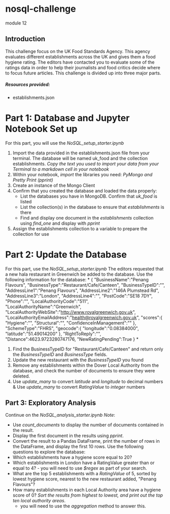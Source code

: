 # nosql-challenge
module 12

## Introduction
This challenge focus on the UK Food Standards Agency. This agency evaluates different establishments across the UK and gives them a food hygiene rating. The editors have contacted you to evaluate some of the ratings data in order to help their journalists and food critics decide where to focus future articles. This challenge is divided up into three major parts. 
##### Resources provided:
- establishments.json

# Part 1: Database and Jupyter Notebook Set up
For this part, you will use the *NoSQL_setup_starter.ipynb*
  1. Import the data provided in the establishments.json file from your terminal. The database will be named uk_food and the collection establishments. *Copy the text you used to import your data from your Terminal to a markdown cell in your notebook*
  2. Within your notebook, *import* the libraries you need: *PyMongo and Pretty Print (pprint)*
  3. Create an instance of the Mongo Client
  4. Confirm that you created the database and loaded the data properly:
       - List the databases you have in MongoDB. Confirm that *uk_food* is listed
       - List the collection(s) in the database to ensure that *establishments* is there
       - Find and display one document in the *establishments* collection using *find_one* and                 display with *pprint*
  5. Assign the establishments collection to a variable to prepare the collection for use

# Part 2: Update the Database
For this part, use the *NoSQL_setup_starter.ipynb*
The editors requested that a new hala restaurant in Greenwich be added to the database. Use the following information for the database:
     * { 
    "BusinessName":"Penang Flavours",
    "BusinessType":"Restaurant/Cafe/Canteen",
    "BusinessTypeID":"",
    "AddressLine1":"Penang Flavours",
    "AddressLine2":"146A Plumstead Rd",
    "AddressLine3":"London",
    "AddressLine4":"",
    "PostCode":"SE18 7DY",
    "Phone":"",
    "LocalAuthorityCode":"511",
    "LocalAuthorityName":"Greenwich",
    "LocalAuthorityWebSite":"http://www.royalgreenwich.gov.uk",
    "LocalAuthorityEmailAddress":"health@royalgreenwich.gov.uk",
    "scores":{
        "Hygiene":"",
        "Structural":"",
        "ConfidenceInManagement":""
    },
    "SchemeType":"FHRS",
    "geocode":{
        "longitude":"0.08384000",
        "latitude":"51.49014200"
    },
    "RightToReply":"",
    "Distance":4623.9723280747176,
    "NewRatingPending":True
} *

1. Find the BusinessTypeID for "Restaurant/Cafe/Canteen" and return only the *BusinessTypeID* and *BusinessType* fields.
2. Update the new restaurant with the *BusinessTypeID* you found
3. Remove any establishments within the Dover Local Authority from the database, and check the number of documents to ensure they were deleted.
4. Use *update_many* to convert *latitude* and *longitude* to decimal numbers & Use *update_many* to convert *RatingValue* to *integer* numbers

## Part 3: Exploratory Analysis
Continue on the *NoSQL_analysis_starter.ipynb*
*Note*: 
  - Use *count_documents* to display the number of documents contained in the result.
  - Display the first document in the results using *pprint*.
  - Convert the result to a Pandas DataFrame, print the number of rows in the DataFrame, and display       the first 10 rows.
Use the following questions to explore the database:
  - Which establishments have a hygiene score equal to 20?
  - Which establishments in London have a RatingValue greater than or equal to 4?
        - you will need to use *$regex* as part of your search.
  - What are the top 5 establishments with a *RatingValue* of 5, sorted by lowest hygiene score,            nearest to the new restaurant added, "Penang Flavours"?
  - How many establishments in each Local Authority area have a hygiene score of 0? *Sort the results from highest to lowest, and print out the top ten local authority areas*.
      - you will need to use the *aggregation* method to answer this.
